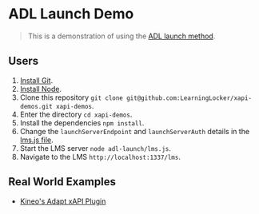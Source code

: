 # ADL Launch Demo
> This is a demonstration of using the [ADL launch method](https://github.com/adlnet/xapi-launch).

## Users
1. [Install Git](https://git-scm.com/).
1. [Install Node](https://nodejs.org/en/).
1. Clone this repository `git clone git@github.com:LearningLocker/xapi-demos.git xapi-demos`.
1. Enter the directory `cd xapi-demos`.
1. Install the dependencies `npm install`.
1. Change the `launchServerEndpoint` and `launchServerAuth` details in the [lms.js file](/lms.js).
1. Start the LMS server `node adl-launch/lms.js`.
1. Navigate to the LMS `http://localhost:1337/lms`.

## Real World Examples
- [Kineo's Adapt xAPI Plugin](https://github.com/cgkineo/adapt-xAPI)
